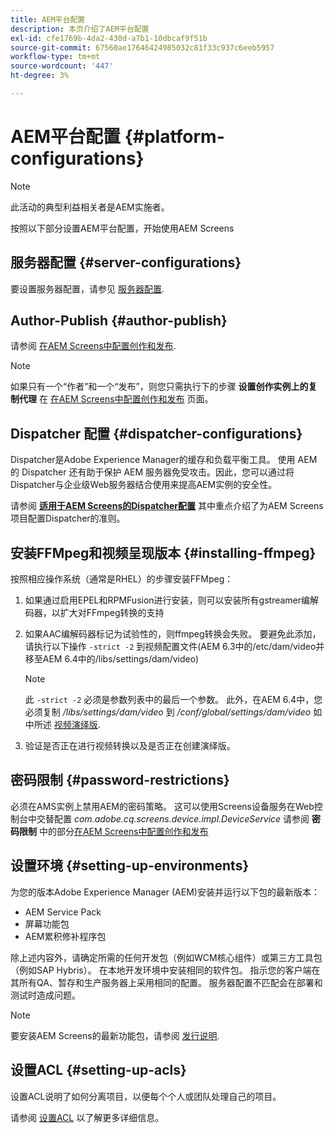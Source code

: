 ```yaml
---
title: AEM平台配置
description: 本页介绍了AEM平台配置
exl-id: cfe1769b-4da2-430d-a7b1-10dbcaf9f51b
source-git-commit: 67560ae17646424985032c81f33c937c6eeb5957
workflow-type: tm+mt
source-wordcount: '447'
ht-degree: 3%

---
```


# AEM平台配置  {#platform-configurations}

>[!NOTE]
>
>此活动的典型利益相关者是AEM实施者。

按照以下部分设置AEM平台配置，开始使用AEM Screens

## 服务器配置 {#server-configurations}

要设置服务器配置，请参见 [服务器配置](https://experienceleague.adobe.com/en/docs/experience-manager-screens/user-guide/administering/configuring-screens-introduction#ServerConfiguration).

## Author-Publish {#author-publish}

请参阅 [在AEM Screens中配置创作和发布](https://experienceleague.adobe.com/en/docs/experience-manager-screens/user-guide/administering/author-publish/author-and-publish).

>[!NOTE]
>
>如果只有一个“作者”和一个“发布”，则您只需执行下的步骤 **设置创作实例上的复制代理** 在 [在AEM Screens中配置创作和发布](https://experienceleague.adobe.com/en/docs/experience-manager-screens/user-guide/administering/author-publish/author-and-publish) 页面。

## Dispatcher 配置 {#dispatcher-configurations}

Dispatcher是Adobe Experience Manager的缓存和负载平衡工具。 使用 AEM 的 Dispatcher 还有助于保护 AEM 服务器免受攻击。因此，您可以通过将Dispatcher与企业级Web服务器结合使用来提高AEM实例的安全性。

请参阅 **[适用于AEM Screens的Dispatcher配置](https://experienceleague.adobe.com/en/docs/experience-manager-screens/user-guide/administering/dispatcher-configurations-aem-screens)** 其中重点介绍了为AEM Screens项目配置Dispatcher的准则。

## 安装FFMpeg和视频呈现版本 {#installing-ffmpeg}

按照相应操作系统（通常是RHEL）的步骤安装FFMpeg：

1. 如果通过启用EPEL和RPMFusion进行安装，则可以安装所有gstreamer编解码器，以扩大对FFmpeg转换的支持
1. 如果AAC编解码器标记为试验性的，则ffmpeg转换会失败。 要避免此添加，请执行以下操作 `-strict -2` 到视频配置文件(AEM 6.3中的/etc/dam/video并移至AEM 6.4中的/libs/settings/dam/video)

   >[!NOTE]
   >
   >此 `-strict -2` 必须是参数列表中的最后一个参数。 此外，在AEM 6.4中，您必须复制 */libs/settings/dam/video* 到 */conf/global/settings/dam/video* 如中所述 [视频演绎版](https://experienceleague.adobe.com/en/docs/experience-manager-screens/user-guide/authoring/product-features/generating-renditions).
1. 验证是否正在进行视频转换以及是否正在创建演绎版。

## 密码限制 {#password-restrictions}

必须在AMS实例上禁用AEM的密码策略。 这可以使用Screens设备服务在Web控制台中交替配置 *com.adobe.cq.screens.device.impl.DeviceService*
请参阅 **密码限制** 中的部分[在AEM Screens中配置创作和发布](https://experienceleague.adobe.com/en/docs/experience-manager-screens/user-guide/administering/author-publish/author-and-publish)

## 设置环境 {#setting-up-environments}

为您的版本Adobe Experience Manager (AEM)安装并运行以下包的最新版本：

* AEM Service Pack
* 屏幕功能包
* AEM累积修补程序包

除上述内容外，请确定所需的任何开发包（例如WCM核心组件）或第三方工具包（例如SAP Hybris）。
在本地开发环境中安装相同的软件包。 指示您的客户端在其所有QA、暂存和生产服务器上采用相同的配置。 服务器配置不匹配会在部署和测试时造成问题。

>[!NOTE]
>
>要安装AEM Screens的最新功能包，请参阅 [发行说明](https://experienceleague.adobe.com/en/docs/experience-manager-screens/user-guide/aem-screens-introduction).

## 设置ACL {#setting-up-acls}

设置ACL说明了如何分离项目，以便每个个人或团队处理自己的项目。

请参阅 [设置ACL](https://experienceleague.adobe.com/en/docs/experience-manager-screens/user-guide/administering/setting-up-acls) 以了解更多详细信息。
